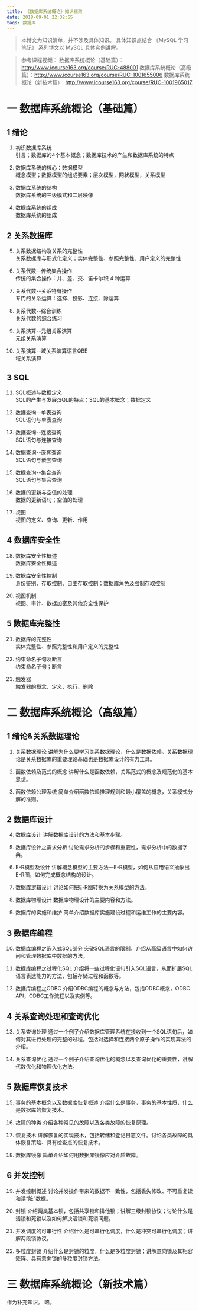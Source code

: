 ```yaml
---
title: 《数据库系统概论》知识框架
date: 2018-09-01 22:32:55
tags: 数据库
---
```

> 本博文为知识清单，并不涉及具体知识。
具体知识点结合 《MySQL 学习笔记》 系列博文以 MySQL 具体实例讲解。

> 参考课程视频：
数据库系统概论（基础篇）：http://www.icourse163.org/course/RUC-488001
数据库系统概论（高级篇）：http://www.icourse163.org/course/RUC-1001655006
数据库系统概论（新技术篇）：http://www.icourse163.org/course/RUC-1001965017

# 一 数据库系统概论（基础篇）
## 1 绪论
1. 初识数据库系统		        
引言；数据库的4个基本概念；数据库技术的产生和数据库系统的特点

2. 数据库系统的核心：数据模型	
概念模型；数据模型的组成要素；层次模型，网状模型，关系模型

3. 数据库系统的结构		
数据库系统的三级模式和二层映像

4. 数据库系统的组成		
数据库系统的组成

## 2 关系数据库
5. 关系数据结构及关系的完整性	
关系数据库与形式化定义；实体完整性、参照完整性、用户定义的完整性

6. 关系代数--传统集合操作		
传统的集合操作：并、差、交、笛卡尔积 4 种运算

7. 关系代数--关系特有操作		
专门的关系运算：选择、投影、连接、除运算

8. 关系代数--综合训练				
关系代数的综合练习

9. 关系演算--元组关系演算			
元组关系演算

10. 关系演算--域关系演算语言QBE		
域关系演算

## 3 SQL
11. SQL概述与数据定义			
SQL的产生与发展;SQL的特点；SQL的基本概念；数据定义

12. 数据查询--单表查询			
SQL语句与单表查询

13. 数据查询--连接查询			
SQL语句与连接查询

14. 数据查询--嵌套查询			
SQL语句与嵌套查询

15. 数据查询--集合查询			
SQL语句与集合查询

16. 数据的更新与空值的处理		
数据的更新语句；空值的处理

17. 视图							
视图的定义、查询、更新、作用

## 4 数据库安全性
18. 数据库安全性概述				
数据库安全性概述

19. 数据库安全性控制				
身份鉴别、存取控制、自主存取控制；数据库角色及强制存取控制

20. 视图机制						
视图、审计、数据加密及其他安全性保护

## 5 数据库完整性
21. 数据库的完整性				
实体完整性、参照完整性和用户定义的完整性

22. 约束命名子句及断言			
约束命名子句；断言

23. 触发器						
触发器的概念、定义、执行、删除

# 二 数据库系统概论（高级篇）
## 1 绪论&关系数据理论
1. 关系数据理论
讲解为什么要学习关系数据理论，什么是数据依赖。关系数据理论是关系数据库的重要理论基础也是数据库设计的有力工具。

2. 函数依赖及范式的概念
讲解什么是函数依赖，关系范式的概念及规范化的基本思想。

3. 函数依赖公理系统
简单介绍函数依赖推理规则和最小覆盖的概念，关系模式分解的准则。

## 2 数据库设计
4. 数据库设计
讲解数据库设计的方法和基本步骤。

5. 数据库设计之需求分析
讨论需求分析的步骤和重要性，需求分析中的数据字典。

6. E-R模型及设计
讲解概念模型的主要方法—E-R模型，如何从应用语义抽象出E-R图，如何完成概念结构的设计。

7. 数据库逻辑设计
讨论如何把E-R图转换为关系模型的方法。

8. 数据库物理设计
数据库物理设计的主要内容和方法。

9. 数据库的实施和维护
简单介绍数据库实施建设过程和运维工作的主要内容。

## 3 数据库编程
10. 数据库编程之嵌入式SQL部分
突破SQL语言的限制，介绍从高级语言中如何访问和管理数据库中数据的方法。

11. 数据库编程之过程化SQL
介绍将一些过程化语句引入SQL语言，从而扩展SQL语言表达能力的方法，包括存储过程和函数等。

12. 数据库编程之ODBC
介绍ODBC编程的概念与方法，包括ODBC概念，ODBC API，ODBC工作流程以及实例等。

## 4 关系查询处理和查询优化
13. 关系查询处理
通过一个例子介绍数据库管理系统在接收到一个SQL语句后，如何对其进行处理的完整的过程。包括对选择和连接两个原子操作的实现算法的介绍。

14. 关系查询优化
通过一个例子介绍查询优化的概念以及查询优化的重要性，讲解代数优化和物理优化方法。

## 5 数据库恢复技术
15. 事务的基本概念以及数据库恢复概述
介绍什么是事务，事务的基本性质，什么是数据库的恢复技术。

16. 故障的种类
介绍各种常见的故障以及各类故障的恢复原理。

17. 恢复技术
讲解恢复的实现技术，包括转储和登记日志文件。讨论各类故障的具体恢复策略、具有检查点的恢复技术。

18. 数据库镜像
简单介绍如何用数据库镜像应对介质故障。

## 6 并发控制
19. 并发控制概述
讨论并发操作带来的数据不一致性，包括丢失修改、不可重复读和读“脏”数据。

20. 封锁
介绍两类基本锁，包括共享锁和排他锁；讲解三级封锁协议；讨论什么是活锁和死锁以及如何解决活锁和死锁问题。

21. 并发调度的可串行性
介绍什么是可串行化调度，什么是冲突可串行化调度；讲解两段锁协议。

22. 多粒度封锁
介绍什么是封锁的粒度，什么是多粒度封锁；讲解意向锁及其相容矩阵、具有意向锁的多粒度封锁方法。

# 三 数据库系统概论（新技术篇）
作为补充知识。
略。